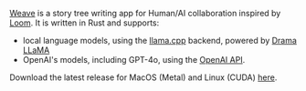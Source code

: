 [Weave](https://github.com/mdegans/weave) is a story tree writing app for Human/AI collaboration inspired by [Loom](https://github.com/socketteer/loom). It is written in Rust and supports:

- local language models, using the [llama.cpp](https://github.com/ggerganov/llama.cpp) backend, powered by [Drama LLaMA](https://github.com/mdegans/drama_llama)
- OpenAI's models, including GPT-4o, using the [OpenAI API](https://platform.openai.com/docs/api-reference/introduction).

Download the latest release for MacOS (Metal) and Linux (CUDA) [here](https://github.com/mdegans/weave/releases).
